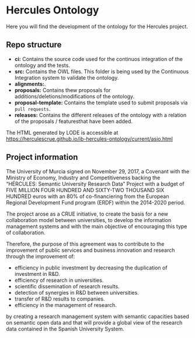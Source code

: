 # Hercules Ontology
Here you will find the development of the ontology for the Hercules project.

## Repo structure

 - **ci:** Contains the source code used for the continuos integration of the ontology and the tests.
 - **src:** Contains the OWL files. This folder is being used by the Continuous Integration system to validate the ontology.
 - **alignments:**.
 - **proposals:** Contains thew proposals for additions/deletions/modifications of the ontology.
 - **proposal-template:** Contains the template used to submit proposals via `pull requests`.
 - **releases:** Contains the different releases of the ontology with a relation of the proposals / featuresthat have been added.
 
The HTML generated by LODE is accessible at https://herculescrue.github.io/ib-hercules-ontology/current/asio.html

## Project information
The University of Murcia signed on November 29, 2017, a Covenant with the Ministry of Economy, Industry and Competitiveness backing the “HÉRCULES: Semantic University Research Data” Project with a budget of FIVE MILLION FOUR HUNDRED AND SIXTY-TWO THOUSAND SIX HUNDRED euros with an 80% of co-financiering from the European Regional Development Fund program (ERDF) within the 2014-2020 period.  

The project arose as a CRUE initiative, to create the basis for a new collaboration model between universities, to develop the information management systems and with the main objective of encouraging this type of collaboration.

Therefore, the purpose of this agreement was to contribute to the improvement of public services and business innovation and research through the improvement of:
 - efficiency in public investment by decreasing the duplication of investment in R&D.
 - efficiency of research in universities.
 - scientific dissemination of research results.
 - detection of synergies in R&D between universities.
 - transfer of R&D results to companies.
 - efficiency in the management of research.

by creating a research management system with semantic capacities based on semantic open data and that will provide a global view of the research data contained in the Spanish University System.
